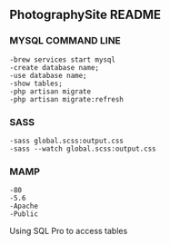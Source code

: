 ## PhotographySite README

### MYSQL COMMAND LINE
```
-brew services start mysql
-create database name;
-use database name;
-show tables;
-php artisan migrate
-php artisan migrate:refresh
```
### SASS
```
-sass global.scss:output.css
-sass --watch global.scss:output.css
```
### MAMP
```
-80
-5.6
-Apache
-Public
```

Using SQL Pro to access tables
